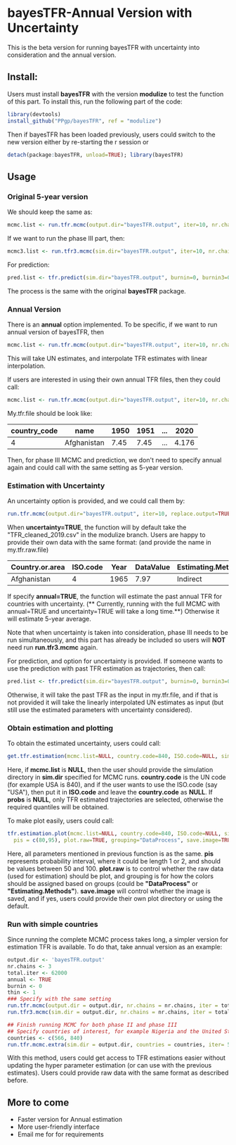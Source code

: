 # bayesTFR-Annual Version with Uncertainty

This is the beta version for running bayesTFR with uncertainty into consideration and the annual version.

## Install:

Users must install **bayesTFR** with the version **modulize** to test the function of this part. To install this, run the following part of the code:
```R
library(devtools)
install_github("PPgp/bayesTFR", ref = "modulize")
```

Then if bayesTFR has been loaded previously, users could switch to the new version either by re-starting the r session or
```R
detach(package:bayesTFR, unload=TRUE); library(bayesTFR)
```

## Usage
### Original 5-year version
We should keep the same as:
```R
mcmc.list <- run.tfr.mcmc(output.dir="bayesTFR.output", iter=10, nr.chains=1)
```

If we want to run the phase III part, then:
```R
mcmc3.list <- run.tfr3.mcmc(sim.dir="bayesTFR.output", iter=10, nr.chains=1, thin=1)
```

For prediction:
```R
pred.list <- tfr.predict(sim.dir="bayesTFR.output", burnin=0, burnin3=0)
```

The process is the same with the original **bayesTFR** package.

### Annual Version
There is an **annual** option implemented. To be specific, if we want to run annual version of bayesTFR, then 
```R
mcmc.list <- run.tfr.mcmc(output.dir="bayesTFR.output", iter=10, nr.chains=1, annual=TRUE)
```
This will take UN estimates, and interpolate TFR estimates with linear interpolation.

If users are interested in using their own annual TFR files, then they could call:
```R
mcmc.list <- run.tfr.mcmc(output.dir="bayesTFR.output", iter=10, nr.chains=1, annual=TRUE, my.tfr.file="sample_tfr.txt")
```

My.tfr.file should be look like:

|country_code|name|1950|1951|...|2020|
|---------------|--------|----|---------|------------------|-----------|
|4|Afghanistan|7.45|7.45|...|4.176|


Then, for phase III MCMC and prediction, we don't need to specify annual again and could call with the same setting as 5-year version.

### Estimation with Uncertainty
An uncertainty option is provided, and we could call them by:
```R
run.tfr.mcmc(output.dir="bayesTFR.output", iter=10, replace.output=TRUE, uncertainty=TRUE, my.tfr.raw.file="TFR_cleaned_2019.csv")
```

When **uncertainty=TRUE**, the function will by default take the "TFR_cleaned_2019.csv" in the modulize branch. Users are happy to provide their own data with the same format: (and provide the name in my.tfr.raw.file)

|Country.or.area|ISO.code|Year|DataValue|Estimating.Methods|DataProcess|
|---------------|--------|----|---------|------------------|-----------|
|Afghanistan|4|1965|7.97|Indirect|Census|

If specify **annual=TRUE**, the function will estimate the past annual TFR for countries with uncertainty. (** Currently, running with the full MCMC with annual=TRUE and uncertainty=TRUE will take a long time.**) Otherwise it will estimate 5-year average.

Note that when uncertainty is taken into consideration, phase III needs to be run simultaneously, and this part has already be included so users will **NOT** need run **run.tfr3.mcmc** again.

For prediction, and option for uncertainty is provided. If someone wants to use the prediction with past TFR estimation as trajectories, then call:
```R
pred.list <- tfr.predict(sim.dir="bayesTFR.output", burnin=0, burnin3=0, uncertainty=TRUE)
```

Otherwise, it will take the past TFR as the input in my.tfr.file, and if that is not provided it will take the linearly interpolated UN estimates as input (but still use the estimated parameters with uncertainty considered).

### Obtain estimation and plotting
To obtain the estimated uncertainty, users could call:
```R
get.tfr.estimation(mcmc.list=NULL, country.code=840, ISO.code=NULL, sim.dir="bayesTFR.output", burnin=0, thin = 1, probs = c(0.05, 0.5, 0.95))
```

Here, if **mcmc.list** is **NULL**, then the user should provide the simulation directory in **sim.dir** specified for MCMC runs. **country.code** is the UN code (for example USA is 840), and if the user wants to use the ISO.code (say "USA"), then put it in **ISO.code** and leave the **country.code** as **NULL**. If **probs** is **NULL**, only TFR estimated trajectories are selected, otherwise the required quantiles will be obtained.

To make plot easily, users could call:
```R
tfr.estimation.plot(mcmc.list=NULL, country.code=840, ISO.code=NULL, sim.dir="bayesTFR.output", burnin=0, thin = 1, 
  pis = c(80,95), plot.raw=TRUE, grouping="DataProcess", save.image=TRUE, plot.dir = 'Estimation.plot')
```

Here, all parameters mentioned in previous function is as the same. **pis** represents probability interval, where it could be length 1 or 2, and should be values between 50 and 100. **plot.raw** is to control whether the raw data (used for estimation) should be plot, and grouping is for how the colors should be assigned based on groups (could be **"DataProcess"** or **"Estimating.Methods"**). **save.image** will control whether the image is saved, and if yes, users could provide their own plot directory or using the default.

### Run with simple countries
Since running the complete MCMC process takes long, a simpler version for estimation TFR is available. To do that, take annual version as an example:
```R
output.dir <- 'bayesTFR.output'
nr.chains <- 3
total.iter <- 62000
annual <- TRUE
burnin <- 0
thin <- 1
### Specify with the same setting
run.tfr.mcmc(output.dir = output.dir, nr.chains = nr.chains, iter = total.iter, annual = annual, burnin = burnin, thin = thin)
run.tfr3.mcmc(sim.dir = output.dir, nr.chains = nr.chains, iter = total.iter, thin = thin, burnin = burnin)

## Finish running MCMC for both phase II and phase III
## Specify countries of interest, for example Nigeria and the United States
countries <- c(566, 840)
run.tfr.mcmc.extra(sim.dir = output.dir, countries = countries, iter= 50000, burnin=0, uncertainty=TRUE)
```

With this method, users could get access to TFR estimations easier without updating the hyper parameter estimation (or can use with the previous estimates). Users could provide raw data with the same format as described before. 

## More to come
- Faster version for Annual estimation
- More user-friendly interface
- Email me for for requirements


